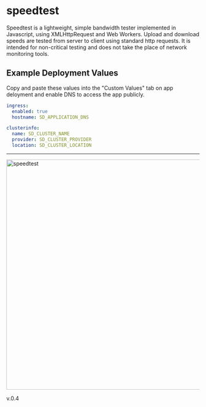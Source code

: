 # speedtest

Speedtest is a lightweight, simple bandwidth tester implemented in Javascript, using XMLHttpRequest and Web Workers. Upload and download speeds are tested from server to client using standard http requests. It is intended for non-critical testing and does not take the place of network monitoring tools.

## Example Deployment Values

Copy and paste these values into the "Custom Values" tab on app deloyment and enable DNS to access the app publicly.

```yaml
ingress:
  enabled: true
  hostname: SD_APPLICATION_DNS

clusterinfo:
  name: SD_CLUSTER_NAME
  provider: SD_CLUSTER_PROVIDER
  location: SD_CLUSTER_LOCATION
```

---

<img src="https://storage.googleapis.com/deployment-images/servicedeployed/repo_images/speedtest.jpg" alt="speedtest" width="600" class="w-100"/>


v.0.4
